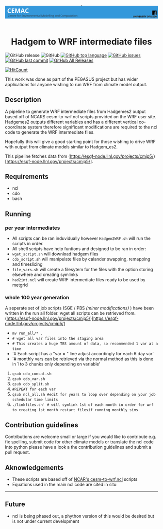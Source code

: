 <div align="center">
  <a href="https://www.cemac.leeds.ac.uk/">
  <img src="https://github.com/cemac/cemac_generic/blob/master/Images/cemac.png"></a>
  <br>
</div>

 <h1> <center>Hadgem to WRF intermediate files </center> </h1>

 ![GitHub release](https://img.shields.io/github/release/cemac/Hadgem2WRF.svg) ![GitHub](https://img.shields.io/github/license/cemac/Hadgem2WRF.svg) [![GitHub top language](https://img.shields.io/github/languages/top/cemac/Hadgem2WRF.svg)](https://github.com/cemac/Hadgem2WRF) [![GitHub issues](https://img.shields.io/github/issues/cemac/Hadgem2WRF.svg)](https://github.com/cemac/Hadgem2WRF/issues) [![GitHub last commit](https://img.shields.io/github/last-commit/cemac/Hadgem2WRF.svg)](https://github.com/cemac/Hadgem2WRF/commits/master) [![GitHub All Releases](https://img.shields.io/github/downloads/cemac/Hadgem2WRF/total.svg)](https://github.com/cemac/Hadgem2WRF/releases)

 [![HitCount](http://hits.dwyl.com/{cemac}/{Hadgem2WRF}.svg)](http://hits.dwyl.com/{cemac}/{Hadgem2WRF})

This work was done as part of the PEGASUS project but has wider applications for anyone wishing to run WRF from climate model output.

## Description

A pipeline to generate WRF intermediate files from Hadgemes2 output based off of NCARS cesm-to-wrf.ncl
scripts provided on the WRF user site. Hadgemes2 outputs different variables and has a different vertical
co-coordinate system therefore significant modifications are required to the ncl code to generate
the WRF intermediate files.

Hopefully this will give a good starting point for those wishing to drive WRF with output from climate
models similar to Hadgem_es2.

This pipeline fetches data from (https://esgf-node.llnl.gov/projects/cmip5/)[https://esgf-node.llnl.gov/projects/cmip5/].
## Requirements

* ncl
* cdo
* bash

## Running

### per year intermediates 
* All scripts can be ran induvidually however `Hadgem2WRF.sh` will run the
scripts in order.
* All shell scripts have help funtions and designed to be ran in order:
 * `wget_script.sh` will download hadgem files
 * `cdo_script.sh` will manipulate files by calander swapping, remapping and timeslicing
 * `file_vars.sh` will create a filesytem for the files with the option storing elsewhere and creating symlinks
 * `had2int.ncl` will create WRF intermediate files ready to be used by metgrid

### whole 100 year generation

A seperate set of job scripts (SGE / PBS *(minor modifications)* ) have been written in 
the run all folder. wget all scripts can be retrieved from. (https://esgf-node.llnl.gov/projects/cmip5/)[https://esgf-node.llnl.gov/projects/cmip5/]

* `mv run_all/* .`
* `# wget all var files into the staging area`
* `# This creates a huge TBS amount of data, so recommended 1 var at a time`
* `# Each script has a "var = " line adjust accordingly for each 6 day var'
* `# monthly vars can be retrieved via the normal method as this is done in 1 to 3 chunks only depending on variable'
1. `qsub cdo_concat.sh`
2. `qsub cdo_var.sh`
3. `qsub cdo_split.sh`
4. `#REPEAT for each var`
5. `qsub ncl_all.sh #edit for years to loop over depending on your job schedular time limits`
6. `./linkfiles.sh' # will symlink 1st of each month in order for wrf to creating 1st month restart filesif running monthly sims` 

## Contribution guidelines

Contributions are welcome small or large if you would like to contribute e.g.
fix spelling, submit code for other climate models or  translate the ncl code
into python please have a look a the contribution guidelines and submit a pull
request.

## Aknowledgements

* These scripts are based off of [NCAR's cesm-to-wrf.ncl]() scripts
* Equations used in the main ncl code are cited in situ

<hr>

## Future

* ncl is being phased out, a phython version of this would be desired but is not under
current development
